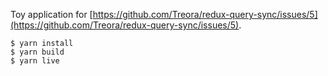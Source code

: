 Toy application for [https://github.com/Treora/redux-query-sync/issues/5](https://github.com/Treora/redux-query-sync/issues/5).

```
$ yarn install
$ yarn build
$ yarn live
```